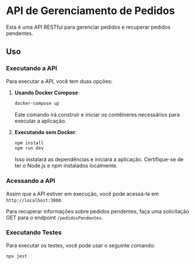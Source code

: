 # API de Gerenciamento de Pedidos

Esta é uma API RESTful para gerenciar pedidos e recuperar pedidos pendentes.

## Uso

### Executando a API

Para executar a API, você tem duas opções:

1. **Usando Docker Compose**: 
    ```bash
    docker-compose up
    ```

    Este comando irá construir e iniciar os contêineres necessários para executar a aplicação.

2. **Executando sem Docker**:
    ```bash
    npm install
    npm run dev
    ```

    Isso instalará as dependências e iniciará a aplicação. Certifique-se de ter o Node.js e npm instalados localmente.

### Acessando a API

Assim que a API estiver em execução, você pode acessá-la em `http://localhost:3000`. 

Para recuperar informações sobre pedidos pendentes, faça uma solicitação GET para o endpoint `/pedidosPendentes`.

### Executando Testes

Para executar os testes, você pode usar o seguinte comando:
```bash
npx jest
